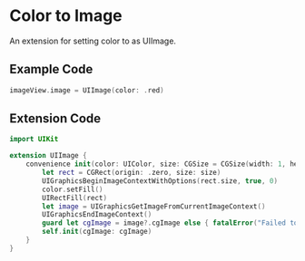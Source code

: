 
# Color to Image

An extension for setting color to as UIImage.
## Example Code
```swift
imageView.image = UIImage(color: .red)
```
## Extension Code

```swift
import UIKit

extension UIImage {
    convenience init(color: UIColor, size: CGSize = CGSize(width: 1, height: 1)) {
        let rect = CGRect(origin: .zero, size: size)
        UIGraphicsBeginImageContextWithOptions(rect.size, true, 0)
        color.setFill()
        UIRectFill(rect)
        let image = UIGraphicsGetImageFromCurrentImageContext()
        UIGraphicsEndImageContext()
        guard let cgImage = image?.cgImage else { fatalError("Failed to create CGImage") }
        self.init(cgImage: cgImage)
    }
}
```

